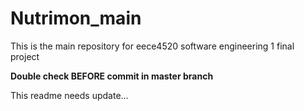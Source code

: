 # Nutrimon_main

This is the main repository for eece4520 software engineering 1 final project

**Double check BEFORE commit in master branch**

This readme needs update...
